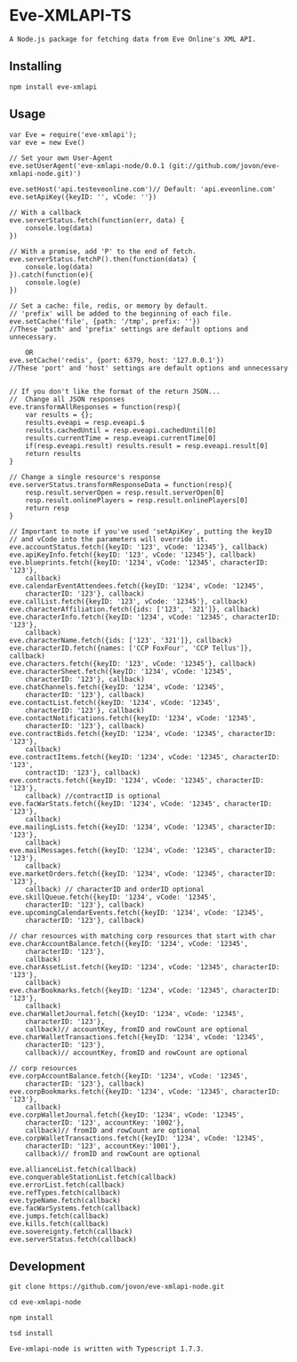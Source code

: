 # Eve-XMLAPI-TS

	A Node.js package for fetching data from Eve Online's XML API.

##	Installing

	npm install eve-xmlapi
	
##	Usage

	var Eve = require('eve-xmlapi');
	var eve = new Eve()
	
	// Set your own User-Agent
	eve.setUserAgent('eve-xmlapi-node/0.0.1 (git://github.com/jovon/eve-xmlapi-node.git)')
	
	eve.setHost('api.testeveonline.com')// Default: 'api.eveonline.com'
	eve.setApiKey({keyID: '', vCode: ''})
	
	// With a callback
	eve.serverStatus.fetch(function(err, data) {
		console.log(data)
	})
	
	// With a promise, add 'P' to the end of fetch.
	eve.serverStatus.fetchP().then(function(data) {
		console.log(data)
	}).catch(function(e){
		console.log(e)
	})
	
	// Set a cache: file, redis, or memory by default.	
	// 'prefix' will be added to the beginning of each file.
	eve.setCache('file', {path: '/tmp', prefix: ''}) 
	//These 'path' and 'prefix' settings are default options and unnecessary.
	
		OR		
	eve.setCache('redis', {port: 6379, host: '127.0.0.1'})  
	//These 'port' and 'host' settings are default options and unnecessary
	
	
	// If you don't like the format of the return JSON...	
	//  Change all JSON responses
	eve.transformAllResponses = function(resp){
		var results = {};
		results.eveapi = resp.eveapi.$
		results.cachedUntil = resp.eveapi.cachedUntil[0]
		results.currentTime = resp.eveapi.currentTime[0]
		if(resp.eveapi.result) results.result = resp.eveapi.result[0]
		return results
	}
	
	// Change a single resource's response
	eve.serverStatus.transformResponseData = function(resp){
		resp.result.serverOpen = resp.result.serverOpen[0]
		resp.result.onlinePlayers = resp.result.onlinePlayers[0]
		return resp
	}

	// Important to note if you've used 'setApiKey', putting the keyID 
	// and vCode into the parameters will override it.
	eve.accountStatus.fetch({keyID: '123', vCode: '12345'}, callback)
	eve.apiKeyInfo.fetch({keyID: '123', vCode: '12345'}, callback)
	eve.blueprints.fetch({keyID: '1234', vCode: '12345', characterID: '123'}, 
		callback)
	eve.calendarEventAttendees.fetch({keyID: '1234', vCode: '12345', 
		characterID: '123'}, callback)		
	eve.callList.fetch({keyID: '123', vCode: '12345'}, callback)
	eve.characterAffiliation.fetch({ids: ['123', '321']}, callback)
	eve.characterInfo.fetch({keyID: '1234', vCode: '12345', characterID: '123'}, 
		callback)
	eve.characterName.fetch({ids: ['123', '321']}, callback)
	eve.characterID.fetch({names: ['CCP FoxFour', 'CCP Tellus']}, callback)	
	eve.characters.fetch({keyID: '123', vCode: '12345'}, callback)	
	eve.characterSheet.fetch({keyID: '1234', vCode: '12345', 
		characterID: '123'}, callback)	
	eve.chatChannels.fetch({keyID: '1234', vCode: '12345', 
		characterID: '123'}, callback)
	eve.contactList.fetch({keyID: '1234', vCode: '12345', 
		characterID: '123'}, callback)
	eve.contactNotifications.fetch({keyID: '1234', vCode: '12345', 
		characterID: '123'}, callback)
	eve.contractBids.fetch({keyID: '1234', vCode: '12345', characterID: '123'}, 
		callback)
	eve.contractItems.fetch({keyID: '1234', vCode: '12345', characterID: '123', 
		contractID: '123'}, callback)
	eve.contracts.fetch({keyID: '1234', vCode: '12345', characterID: '123'}, 
		callback) //contractID is optional	
	eve.facWarStats.fetch({keyID: '1234', vCode: '12345', characterID: '123'}, 
		callback)
	eve.mailingLists.fetch({keyID: '1234', vCode: '12345', characterID: '123'}, 
		callback)
	eve.mailMessages.fetch({keyID: '1234', vCode: '12345', characterID: '123'}, 
		callback)		
	eve.marketOrders.fetch({keyID: '1234', vCode: '12345', characterID: '123'}, 
		callback) // characterID and orderID optional
	eve.skillQueue.fetch({keyID: '1234', vCode: '12345', 
		characterID: '123'}, callback)
	eve.upcomingCalendarEvents.fetch({keyID: '1234', vCode: '12345',
		characterID: '123'}, callback)	
	
	// char resources with matching corp resources that start with char
	eve.charAccountBalance.fetch({keyID: '1234', vCode: '12345', 
		characterID: '123'}, 
		callback)
	eve.charAssetList.fetch({keyID: '1234', vCode: '12345', characterID: '123'}, 
		callback)
	eve.charBookmarks.fetch({keyID: '1234', vCode: '12345', characterID: '123'}, 
		callback)		
	eve.charWalletJournal.fetch({keyID: '1234', vCode: '12345',
		characterID: '123'}, 
		callback)// accountKey, fromID and rowCount are optional		
	eve.charWalletTransactions.fetch({keyID: '1234', vCode: '12345',
		characterID: '123'},
		callback)// accountKey, fromID and rowCount are optional
	
	// corp resources
	eve.corpAccountBalance.fetch({keyID: '1234', vCode: '12345', 
		characterID: '123'}, callback)
	eve.corpBookmarks.fetch({keyID: '1234', vCode: '12345', characterID: '123'},
		callback)
	eve.corpWalletJournal.fetch({keyID: '1234', vCode: '12345',
		characterID: '123', accountKey: '1002'},
		callback)// fromID and rowCount are optional
	eve.corpWalletTransactions.fetch({keyID: '1234', vCode: '12345',
		characterID: '123', accountKey:'1001'},
		callback)// fromID and rowCount are optional
	
	eve.allianceList.fetch(callback)
	eve.conquerableStationList.fetch(callback)
	eve.errorList.fetch(callback)
	eve.refTypes.fetch(callback)
	eve.typeName.fetch(callback)
	eve.facWarSystems.fetch(callback)
	eve.jumps.fetch(callback)
	eve.kills.fetch(callback)
	eve.sovereignty.fetch(callback)
	eve.serverStatus.fetch(callback)

##	Development

	git clone https://github.com/jovon/eve-xmlapi-node.git
	
	cd eve-xmlapi-node
	
	npm install
	
	tsd install
	
	Eve-xmlapi-node is written with Typescript 1.7.3.

